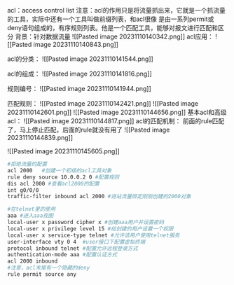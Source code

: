acl：access control list
注意：acl的作用只是将流量抓出来，它就是一个抓流量的工具，实际中还有一个工具叫做前缀列表，和acl很像
	是由一系列permit或deny语句组成的，有序规则列表。他是一个匹配工具，能够对报文进行匹配和区分
	背景：针对数据流量
	![[Pasted image 20231110140342.png]]
acl应用：
	![[Pasted image 20231110140843.png]]

acl的分类：
![[Pasted image 20231110141544.png]]

acl的组成：
![[Pasted image 20231110141816.png]]

规则编号：
	![[Pasted image 20231110141944.png]]

匹配规则：
![[Pasted image 20231110142421.png]]
![[Pasted image 20231110142601.png]]
![[Pasted image 20231110144656.png]]
基本acl和高级acl：
![[Pasted image 20231110144817.png]]
acl的匹配机制：
前面的rule匹配了，马上停止匹配，后面的rule就没有用了
![[Pasted image 20231110144839.png]]

![[Pasted image 20231110145605.png]]

```bash
#拒绝流量的配置
acl 2000   #创建一个初级的acl工具对象
rule deny source 10.0.0.2 0 #配置规则
dis acl 2000 #查看acl2000的配置
int g0/0/0
traffic-filter inbound acl 2000 #进站流量绑定刚刚创建的2000对象

#在telnet里的使用
aaa #进入aaa视图
local-user x password cipher x #创建aaa用户并设置密码
local-user x privilege level 15 #给创建的用户设置一个权限
local-user x service-type telnet #允许该用户使用telnet服务
user-interface vty 0 4  #user接口下配置虚拟终端
protocol inbound telnet #配置允许远程登录方式
authentication-mode aaa #配置认证方式
acl 2000 inbound 
#注意，acl末尾有一个隐藏的deny
rule permit source any
```
